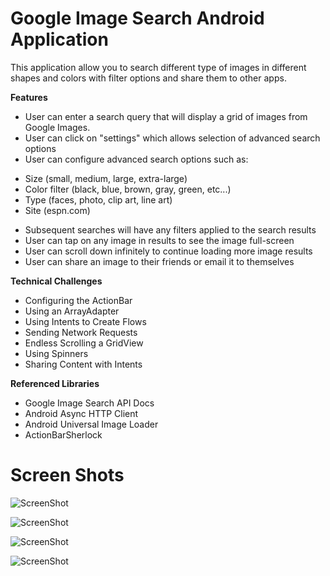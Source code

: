 # Google Image Search Android Application

This application allow you to search different type of images in different shapes and colors with filter options and share them to other apps.

**Features**

* User can enter a search query that will display a grid of images from Google Images.
* User can click on "settings" which allows selection of advanced search options
* User can configure advanced search options such as:
- Size (small, medium, large, extra-large)
- Color filter (black, blue, brown, gray, green, etc...)
- Type (faces, photo, clip art, line art)
- Site (espn.com)
* Subsequent searches will have any filters applied to the search results
* User can tap on any image in results to see the image full-screen
* User can scroll down infinitely to continue loading more image results
* User can share an image to their friends or email it to themselves

**Technical Challenges**

* Configuring the ActionBar
* Using an ArrayAdapter
* Using Intents to Create Flows
* Sending Network Requests
* Endless Scrolling a GridView
* Using Spinners
* Sharing Content with Intents
 
**Referenced Libraries**

* Google Image Search API Docs
* Android Async HTTP Client
* Android Universal Image Loader
* ActionBarSherlock

Screen Shots
===========
![ScreenShot](http://www.imageurlhost.com/images/36z82ypsynu6bjzs7lc.png)

![ScreenShot](http://www.imageurlhost.com/images/asfo0diktn5fhv3rlcu.png)

![ScreenShot](http://www.imageurlhost.com/images/9x1xb52w6oxymght6r3.png)

![ScreenShot](http://www.imageurlhost.com/images/kdysip3wh1v2ou4m564.png)


